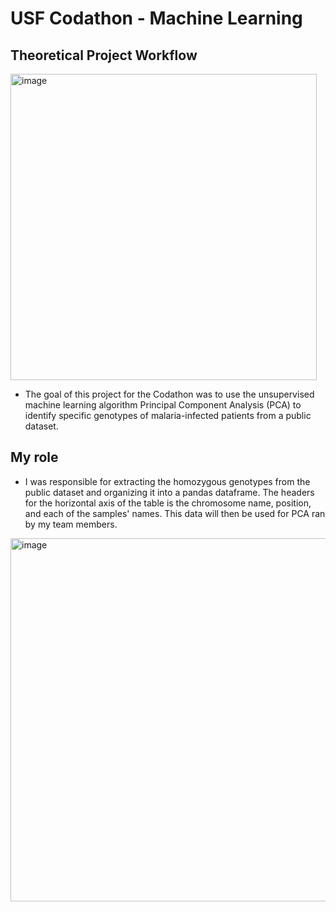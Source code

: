 # USF Codathon - Machine Learning

## Theoretical Project Workflow
<img width="490" alt="image" src="https://github.com/Sonicdaheghod/Malaria_Codathon.MT/assets/68253811/92f18c37-cfcf-4313-b7ce-057a1129070d">

* The goal of this project for the Codathon was to use the unsupervised machine learning algorithm Principal Component Analysis (PCA) to identify specific genotypes of malaria-infected patients from a public dataset.

## My role

* I was responsible for extracting the homozygous genotypes from the public dataset and organizing it into a pandas dataframe. The headers for the horizontal axis of the table is the chromosome name, position, and each of the samples' names. This data will then be used for PCA ran by my team members.
  
<img width="581" alt="image" src="https://github.com/Sonicdaheghod/Malaria_Codathon.MT/assets/68253811/c462e949-f55c-4e04-9a4c-657cad5a5d7d">

